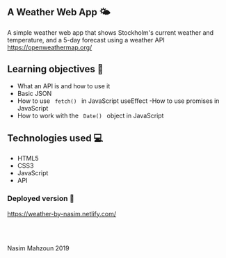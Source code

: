 ## A Weather Web App 🌤

A simple weather web app that shows Stockholm's current weather and temperature, and a 5-day forecast using a weather API https://openweathermap.org/

## Learning objectives 🧠

- What an API is and how to use it
- Basic JSON
- How to use  <code> fetch() </code> in JavaScript useEffect 
-How to use promises in JavaScript
- How to work with the <code> Date() </code> object in JavaScript

## Technologies used 💻

- HTML5
- CSS3
- JavaScript 
- API


### Deployed version 🎯


https://weather-by-nasim.netlify.com/

<br>
<br>

<p> Nasim Mahzoun 2019 </p>

